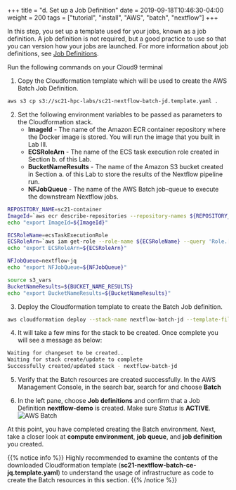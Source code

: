 +++
title = "d. Set up a Job Definition"
date = 2019-09-18T10:46:30-04:00
weight = 200
tags = ["tutorial", "install", "AWS", "batch", "nextflow"]
+++

In this step, you set up a template used for your jobs, known as a job definition. A job definition is not required, but a good practice to use so that you can version how your jobs are launched. For more information about job definitions, see [Job Definitions](https://docs.aws.amazon.com/batch/latest/userguide/job_definitions.html).


Run the following commands on your Cloud9 terminal

1. Copy the Cloudformation template which will be used to create the AWS Batch Job Definition.

```bash
aws s3 cp s3://sc21-hpc-labs/sc21-nextflow-batch-jd.template.yaml .
```

2. Set the following environment variables to be passed as parameters to the Cloudformation stack. 
	- **ImageId** - The name of the Amazon ECR container repository where the Docker image is stored. You will run the image that you built in Lab III. 
	- **ECSRoleArn** - The name of the ECS task execution role created in Section b. of this Lab.
	- **BucketNameResults** - The name of the Amazon S3 bucket created in Section a. of this Lab to store the results of the Nextflow pipeline run. 
	- **NFJobQueue** - The name of the AWS Batch job-queue to execute the downstream Nextflow jobs.

```bash
REPOSITORY_NAME=sc21-container
ImageId=`aws ecr describe-repositories --repository-names ${REPOSITORY_NAME} --output text --query 'repositories[0].[repositoryUri]' --region $AWS_REGION`
echo "export ImageId=${ImageId}"

ECSRoleName=ecsTaskExecutionRole
ECSRoleArn=`aws iam get-role --role-name ${ECSRoleName} --query 'Role.[Arn]' --output text`
echo "export ECSRoleArn=${ECSRoleArn}"

NFJobQueue=nextflow-jq
echo "export NFJobQueue=${NFJobQueue}"

source s3_vars
BucketNameResults=${BUCKET_NAME_RESULTS}
echo "export BucketNameResults=${BucketNameResults}"
``` 

3. Deploy the Cloudformation template to create the Batch Job definition.

```bash
aws cloudformation deploy --stack-name nextflow-batch-jd --template-file sc21-nextflow-batch-jd.template.yaml --capabilities CAPABILITY_IAM --region ${AWS_REGION} --parameter-overrides  NFJobQueue=${NFJobQueue} BucketNameResults=${BucketNameResults} ImageId=${ImageId} ECSRoleArn=${ECSRoleArn}
```

4. It will take a few mins for the stack to be created. Once complete you will see a message as below: 
```bash
Waiting for changeset to be created..
Waiting for stack create/update to complete
Successfully created/updated stack - nextflow-batch-jd
```
 
5. Verify that the Batch resources are created successfully. In the AWS Management Console, in the search bar, search for and choose **Batch** 

6. In the left pane, choose **Job definitions** and confirm that a Job Definition **nextflow-demo** is created. Make sure *Status* is **ACTIVE**.
![AWS Batch](/images/aws-batch/sc21/jd-7.png)


At this point, you have completed creating the Batch environment. Next, take a closer look at **compute environment**, **job queue**, and **job definition** you created.


{{% notice info %}}
Highly recommended to examine the contents of the downloaded Cloudformation template (**sc21-nextflow-batch-ce-jq.template.yaml**) to understand the usage of infrastructure as code to create the Batch resources in this section.
{{% /notice %}}
